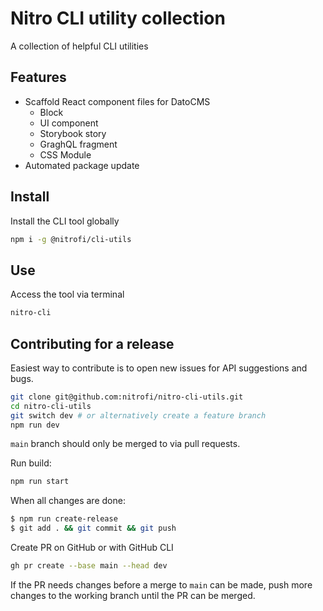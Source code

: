 # Nitro CLI utility collection

A collection of helpful CLI utilities

## Features

- Scaffold React component files for DatoCMS
  - Block
  - UI component
  - Storybook story
  - GraghQL fragment
  - CSS Module
- Automated package update

## Install

Install the CLI tool globally

```bash
npm i -g @nitrofi/cli-utils
```

## Use

Access the tool via terminal

```bash
nitro-cli
```

## Contributing for a release

Easiest way to contribute is to open new issues for API suggestions and bugs.

```bash
git clone git@github.com:nitrofi/nitro-cli-utils.git
cd nitro-cli-utils
git switch dev # or alternatively create a feature branch
npm run dev
```

`main` branch should only be merged to via pull requests.

Run build:

```bash
npm run start
```

When all changes are done:

```bash
$ npm run create-release
$ git add . && git commit && git push
```

Create PR on GitHub or with GitHub CLI

```bash
gh pr create --base main --head dev
```

If the PR needs changes before a merge to `main` can be made, push more changes to the working branch until the PR can be merged.
